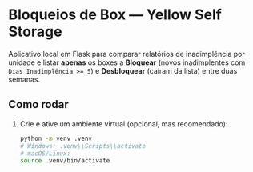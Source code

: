 # Bloqueios de Box — Yellow Self Storage

Aplicativo local em Flask para comparar relatórios de inadimplência por unidade e listar **apenas** os boxes a **Bloquear** (novos inadimplentes com `Dias Inadimplência >= 5`) e **Desbloquear** (caíram da lista) entre duas semanas.

## Como rodar

1. Crie e ative um ambiente virtual (opcional, mas recomendado):
   ```bash
   python -m venv .venv
   # Windows: .venv\\Scripts\\activate
   # macOS/Linux:
   source .venv/bin/activate